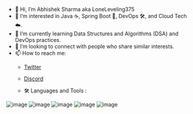 - 👋 Hi, I’m Abhishek Sharma aka LoneLeveling375
- 👀 I’m interested in Java ☕, Spring Boot 🌱, DevOps 🛠️, and Cloud Tech ☁️.
- 🌱 I’m currently learning Data Structures and Algorithms (DSA) and DevOps practices.
- 💞️ I’m looking to connect with people who share similar interests.
- 📫 How to reach me:
  - [Twitter](https://twitter.com/loneLeveling375)
  - [Discord](https://discordapp.com/users/brawd375)
 
  - 🛠  Languages and Tools :

![image](https://github.com/LoneLeveling/LoneLeveling/assets/156454751/2ff429ec-ac68-4b2f-a311-75757b766653)
![image](https://github.com/LoneLeveling/LoneLeveling/assets/156454751/aeb65a24-8053-4cb9-94b6-92955f011f41)
![image](https://github.com/LoneLeveling/LoneLeveling/assets/156454751/5f4f7a54-b702-4c6d-8192-a82d61619318)
![image](https://github.com/LoneLeveling/LoneLeveling/assets/156454751/03e7e069-da8d-4d46-9669-b0a77023cb85)
![image](https://github.com/LoneLeveling/LoneLeveling/assets/156454751/dff48c99-c253-4702-ae68-ea2beba79551)



